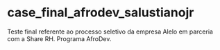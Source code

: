 # case_final_afrodev_salustianojr
Teste final referente ao processo seletivo da empresa Alelo em parceria com a Share RH. Programa AfroDev.
